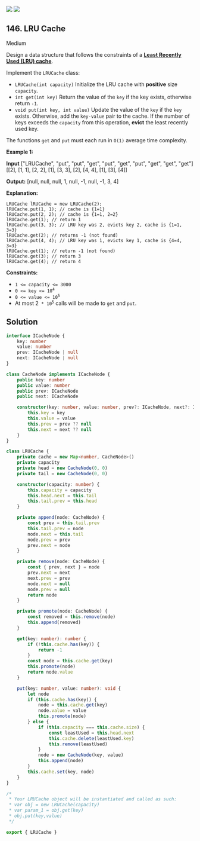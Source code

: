 [![](https://img.shields.io/github/stars/LeetCode-in-TypeScript/LeetCode-in-TypeScript?label=Stars&style=flat-square)](https://github.com/LeetCode-in-TypeScript/LeetCode-in-TypeScript)
[![](https://img.shields.io/github/forks/LeetCode-in-TypeScript/LeetCode-in-TypeScript?label=Fork%20me%20on%20GitHub%20&style=flat-square)](https://github.com/LeetCode-in-TypeScript/LeetCode-in-TypeScript/fork)

## 146\. LRU Cache

Medium

Design a data structure that follows the constraints of a **[Least Recently Used (LRU) cache](https://en.wikipedia.org/wiki/Cache_replacement_policies#LRU)**.

Implement the `LRUCache` class:

*   `LRUCache(int capacity)` Initialize the LRU cache with **positive** size `capacity`.
*   `int get(int key)` Return the value of the `key` if the key exists, otherwise return `-1`.
*   `void put(int key, int value)` Update the value of the `key` if the `key` exists. Otherwise, add the `key-value` pair to the cache. If the number of keys exceeds the `capacity` from this operation, **evict** the least recently used key.

The functions `get` and `put` must each run in `O(1)` average time complexity.

**Example 1:**

**Input** ["LRUCache", "put", "put", "get", "put", "get", "put", "get", "get", "get"] [[2], [1, 1], [2, 2], [1], [3, 3], [2], [4, 4], [1], [3], [4]]

**Output:** [null, null, null, 1, null, -1, null, -1, 3, 4]

**Explanation:**

    LRUCache lRUCache = new LRUCache(2);
    lRUCache.put(1, 1); // cache is {1=1}
    lRUCache.put(2, 2); // cache is {1=1, 2=2}
    lRUCache.get(1); // return 1
    lRUCache.put(3, 3); // LRU key was 2, evicts key 2, cache is {1=1, 3=3}
    lRUCache.get(2); // returns -1 (not found)
    lRUCache.put(4, 4); // LRU key was 1, evicts key 1, cache is {4=4, 3=3}
    lRUCache.get(1); // return -1 (not found)
    lRUCache.get(3); // return 3
    lRUCache.get(4); // return 4 

**Constraints:**

*   `1 <= capacity <= 3000`
*   <code>0 <= key <= 10<sup>4</sup></code>
*   <code>0 <= value <= 10<sup>5</sup></code>
*   At most 2<code> * 10<sup>5</sup></code> calls will be made to `get` and `put`.

## Solution

```typescript
interface ICacheNode {
    key: number
    value: number
    prev: ICacheNode | null
    next: ICacheNode | null
}

class CacheNode implements ICacheNode {
    public key: number
    public value: number
    public prev: ICacheNode
    public next: ICacheNode

    constructor(key: number, value: number, prev?: ICacheNode, next?: ICacheNode) {
        this.key = key
        this.value = value
        this.prev = prev ?? null
        this.next = next ?? null
    }
}

class LRUCache {
    private cache = new Map<number, CacheNode>()
    private capacity
    private head = new CacheNode(0, 0)
    private tail = new CacheNode(0, 0)

    constructor(capacity: number) {
        this.capacity = capacity
        this.head.next = this.tail
        this.tail.prev = this.head
    }

    private append(node: CacheNode) {
        const prev = this.tail.prev
        this.tail.prev = node
        node.next = this.tail
        node.prev = prev
        prev.next = node
    }

    private remove(node: CacheNode) {
        const { prev, next } = node
        prev.next = next
        next.prev = prev
        node.next = null
        node.prev = null
        return node
    }

    private promote(node: CacheNode) {
        const removed = this.remove(node)
        this.append(removed)
    }

    get(key: number): number {
        if (!this.cache.has(key)) {
            return -1
        }
        const node = this.cache.get(key)
        this.promote(node)
        return node.value
    }

    put(key: number, value: number): void {
        let node
        if (this.cache.has(key)) {
            node = this.cache.get(key)
            node.value = value
            this.promote(node)
        } else {
            if (this.capacity === this.cache.size) {
                const leastUsed = this.head.next
                this.cache.delete(leastUsed.key)
                this.remove(leastUsed)
            }
            node = new CacheNode(key, value)
            this.append(node)
        }
        this.cache.set(key, node)
    }
}

/*
 * Your LRUCache object will be instantiated and called as such:
 * var obj = new LRUCache(capacity)
 * var param_1 = obj.get(key)
 * obj.put(key,value)
 */

export { LRUCache }
```